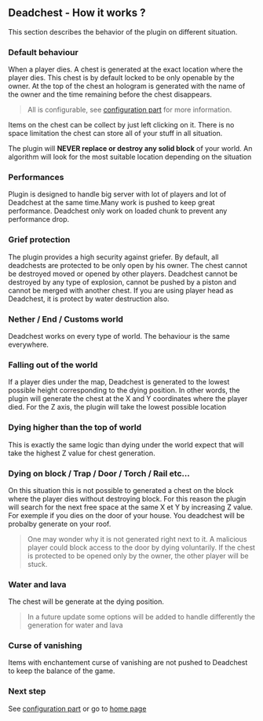 ## Deadchest - How it works ?

This section describes the behavior of the plugin on different situation.

### Default behaviour

When a player dies. A chest is generated at the exact location where the player dies. This chest is by default locked to be only openable by the owner. At the top of the chest an hologram is generated with the name of the owner and the time remaining before the chest disappears.

> All is configurable, see [configuration part](https://apavarino.github.io/Deadchest/configuration) for more information.

Items on the chest can be collect by just left clicking on it. There is no space limitation the chest can store all of your stuff in all situation.

The plugin will **NEVER replace or destroy any solid block** of your world. An algorithm will look for the most suitable location depending on the situation

### Performances

Plugin is designed to handle big server with lot of players and lot of Deadchest at the same time.Many work is pushed to keep great performance. Deadchest only work on loaded chunk to prevent any performance drop.

### Grief protection

The plugin provides a high security against griefer. By default, all deadchests are protected to be only open by his owner. The chest cannot be destroyed moved or opened by other players. Deadchest cannot be destroyed by any type of explosion, cannot be pushed by a piston and cannot be merged with another chest. If you are using player head as Deadchest, it is protect by water destruction also.

### Nether / End / Customs world

Deadchest works on every type of world. The behaviour is the same everywhere.

### Falling out of the world

If a player dies under the map, Deadchest is generated to the lowest possible height corresponding to the dying position. In other words, the plugin will generate the chest at the X and Y coordinates where the player died. For the Z axis, the plugin will take the lowest possible location

### Dying higher than the top of world

This is exactly the same logic than dying under the world expect that will take the highest Z value for chest generation.

### Dying on block / Trap / Door / Torch / Rail etc...

On this situation this is not possible to generated a chest on the block where the player dies without destroying block. For this reason the plugin will search for the next free space at the same X et Y by increasing Z value. For exemple if you dies on the door of your house. You deadchest will be probalby generate on your roof.

> One may wonder why it is not generated right next to it. A malicious player could block access to the door by dying voluntarily. If the chest is protected to be opened only by the owner, the other player will be stuck.

### Water and lava 

The chest will be generate at the dying position.

> In a future update some options will be added to handle differently the generation for water and lava

### Curse of vanishing

Items with enchantement curse of vanishing are not pushed to Deadchest to keep the balance of the game.

### Next step
See [configuration part](https://apavarino.github.io/Deadchest/configuration) or go to [home page](https://apavarino.github.io/Deadchest)
